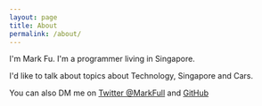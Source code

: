 ```yaml
---
layout: page
title: About
permalink: /about/
---
```


I'm Mark Fu. I'm a programmer living in Singapore.

I'd like to talk about topics about Technology, Singapore and Cars.

You can also DM me on [Twitter @MarkFull](https://twitter.com/MarkFull) and [GitHub](https://twitter.com/MarkFull)